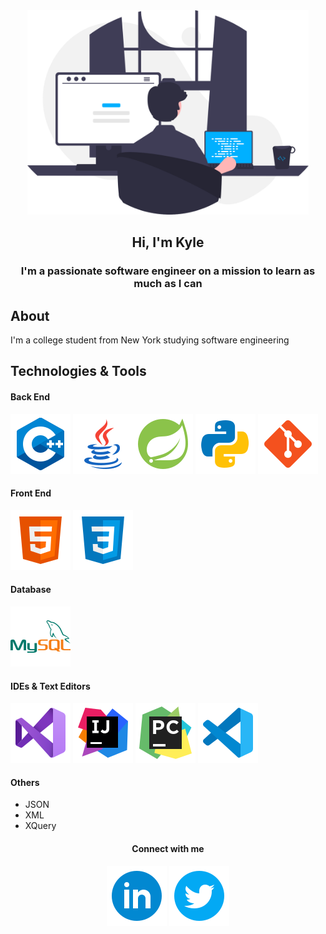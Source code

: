 <div id="header" align="center">
    <img src="images/programmer.svg" width="450px" alt="programmer">
    <h2>Hi, I'm Kyle</h2>
</div>

<h3 align="center">I'm a passionate software engineer on a mission to learn as much as I can</h3>

## About
I'm a college student from New York studying software engineering

## Technologies & Tools
#### Back End
<img src="images/logos/c++.svg"> <a href="https://www.java.com/en/"><img src="images/logos/java.svg"></a><a href="http://spring.io"><img src="images/logos/spring.svg"></a> <a href="http://python.org"><img src="images/logos/python.svg"></a> <a href="https://git-scm.com/"><img src="images/logos/git.svg"></a>

#### Front End
<img src="images/logos/html.svg"> <img src="images/logos/css.svg">

#### Database
<a href="http://mysql.com"><img src="images/logos/mysql.svg"></a>

#### IDEs & Text Editors
<a href="https://visualstudio.microsoft.com/"><img src="images/logos/visualstudio.svg"></a> <a href="https://www.jetbrains.com/idea/"><img src="images/logos/intellij.svg"></a> <a href="https://www.jetbrains.com/pycharm/"><img src="images/logos/pycharm.svg"></a> <a href="https://code.visualstudio.com/"><img src="images/logos/vscode.svg"></a>

#### Others
* JSON
* XML
* XQuery



<h4 align="center">Connect with me</h4>
<p align="center">
    <img src="images/logos/linkedin-circle.svg"> <img src="images/logos/twitter-circle.svg">
</p>